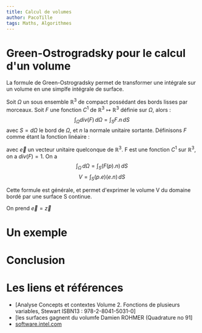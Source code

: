 ```yaml
---
title: Calcul de volumes
author: PacoTille
tags: Maths, Algorithmes
---
```


# Green-Ostrogradsky pour le calcul d'un volume

La formule de Green-Ostrogradsky permet de transformer une intégrale sur un volume en une simplfe intégrale de surface.

Soit $\Omega$ un sous ensemble $\mathbb{R}^3$ de compact possédant des bords lisses par morceaux. Soit $F$ une fonction $C^1$ de $\mathbb{R}^3\longmapsto\mathbb{R}^3$ définie sur $\Omega$, alors :
$$\int_\Omega div(F)\,d\Omega=\int_SF.n\,dS$$
avec $S = d\Omega$ le bord de $\Omega$, et $n$ la normale unitaire sortante.
Définisons $F$ comme étant la fonction linéaire  : 

avec $\overrightarrow{e}$ un vecteur unitaire quelconque de $\mathbb{R}^3$. F est une fonction $C^1$ sur $\mathbb{R}^3$, on a $div(F)=1$. On a $$\int_\Omega\,d\Omega=\int_S(F(p).n)\,dS$$ 
 $$V=\int_S(p.e)(e.n)\,dS$$ 

Cette formule est générale, et permet d'exprimer le volume V du domaine bordé par une surface S continue.

On prend  $\overrightarrow{e}=\overrightarrow{z}$
 
# Un exemple

# Conclusion

# Les liens et références 
- [Analyse Concepts et contextes Volume 2. Fonctions de plusieurs variables, Stewart ISBN13  : 978-2-8041-5031-0]
- [les surfaces gagnent du volumfe Damien ROHMER (Quadrature no 91]
- [software.intel.com](https://software.intel.com/en-us/articles/bitonic-sorting)
